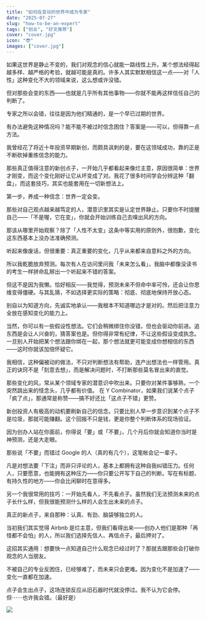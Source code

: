 ```yaml
---
title: "如何在变动的世界中成为专家"
date: "2025-07-27"
slug: "how-to-be-an-expert"
tags: ["创业", "好文推荐"]
cover: "cover.jpg"
icon: "😎"
images: ["cover.jpg"]
---
```

如果这世界是静止不变的，我们对观念的信心就能一路线性上升。某个想法经得起越多样、越严格的考验，就越可能是真的。许多人其实默默相信这一点——对「人性」这种变化不大的领域来说，这么想或许没错。



但对那些会变的东西——也就是几乎所有其他事物——你就不能再这样信任自己的判断了。



专家之所以会错，往往是因为他们精通的，是一个早已过期的世界。



有办法避免这种情况吗？能不能不被过时信念困住？答案是——可以，但得靠一点方法。



我曾经花了将近十年投资早期新创，而颇具讽刺的是，要在这领域成功，靠的正是不断砍掉重练信念的能力。



那些真正值得注意的新创点子，一开始几乎都看起来像烂主意，原因很简单：世界才刚变，而这个变化刚好让它从坏变成了对。我花了很多时间学会分辨这种「翻盘」，而这套技巧，其实也能套用在一切新想法上。



第一步，养成一种信念：世界一定会变。



那些对自己观点越来越笃定的人，潜意识里其实是认定世界静止。只要你不时提醒自己——「不是喔，它在变」，你就会开始训练自己去嗅出风的方向。



那该从哪里开始观察？除了「人性不太变」这条中等实用的原则外，很抱歉，变化这东西基本上没办法准确预测。



听起来像废话，但很重要：真正重要的变化，几乎从来都来自意料之外的方向。



所以我乾脆放弃预测。每次有人在访问里问我「未来怎么看」，我脑中都像没读书的考生一样拼命乱掰出一个听起来不错的答案。



但这不是因为我懒。恰好相反——我觉得，预测未来不但命中率可怜，还会让你思维变得僵硬。与其乱猜，不如选择更实际的策略：彻底、彻底地保持开放心态。



别自以为知道方向，先诚实地承认——我根本不知道哪边才是对的。然后把注意力全放在感知变化的能力上。



当然，你可以有一些假设性想法。它们会稍微绑住你没错，但也会驱动你前进。追东西是会让人兴奋的，猜答案也是。但你得非常有纪律，不让这些假设变成执念。
一旦别人开始把某个想法跟你绑在一起，那个想法就更可能变成你想相信的东西——这时你就该加倍怀疑它。



我相信，这种偏被动的做法，不只对判断想法有帮助，连产出想法也一样管用。真正的诀窍不是「刻意去想」，而是解决问题时，不打断那些莫名冒出来的直觉。



那些变化的风，常从某个领域专家的潜意识中吹出来。只要你对某件事够熟，一个突然跳出来的怪念头，几乎都有价值。
在 Y Combinator，如果我们说某个点子「疯了点」，那通常是称赞——搞不好还比「这点子不错」更赞。



新创投资人有极高的动机要刷新自己的信念。只要比别人早一步意识到某个点子不是垃圾，那就可能赚翻。这个回报不只是钱，更是你整个判断体系的现场验证。



因为创办人站在你面前，你得说「要」或「不要」，几个月后你就会知道你当时是神预测，还是大走眼。



那些说「不要」而错过 Google 的人（真的有几个），这笔帐会记一辈子。



凡是对想法要「下注」而非只评论的人，基本上都拥有这种自我纠错压力。任何人，只要愿意，也能拥有这种压力——你只要公开写下自己的判断。写在有标题、有持久性的地方——你会比闲聊时在意得多。



另一个我很常用的技巧：一开始先看人，不先看点子。虽然我们无法预测未来的点子长什么样，但我很能预测什么样的人会生出未来的点子。



真正的新点子，来自那种：认真、有劲、脑袋够独立的人。



当初我们其实觉得 Airbnb 是烂主意，但我们看得出来——创办人他们是那种「再怪都不会怕」的人，所以我们选择先信人、再信点子，最后押对了。



这招其实通用：想要快一点知道自己什么观念已经过时了？那就去跟那些会打破你观念的人当朋友。



不被自己的专业反困住，已经够难了，而未来只会更难。因为变化不是加速了——变化一直都在加速。



点子会生出点子，这场连锁反应从旧石器时代就没停过。我不认为它会停。
但⋯⋯也许我会错。（最好是）




![](https://prod-files-secure.s3.us-west-2.amazonaws.com/112d0858-5090-4d34-a606-b75eb8d65fd2/46476355-9cf3-4e99-9b7a-3531bc426380/1000202064.png?X-Amz-Algorithm=AWS4-HMAC-SHA256&X-Amz-Content-Sha256=UNSIGNED-PAYLOAD&X-Amz-Credential=ASIAZI2LB4663HEKRPLN%2F20250926%2Fus-west-2%2Fs3%2Faws4_request&X-Amz-Date=20250926T234258Z&X-Amz-Expires=3600&X-Amz-Security-Token=IQoJb3JpZ2luX2VjEA8aCXVzLXdlc3QtMiJIMEYCIQDntBa%2FUEXwRUalSxRtvqN4whOOJepPp1yrB3bdEfTf1wIhANnYo2B6hELlr90SArWhHdEIDE0wTGyUWQ0xtQKGDLYgKogECJj%2F%2F%2F%2F%2F%2F%2F%2F%2F%2FwEQABoMNjM3NDIzMTgzODA1IgxAAKVrlPVuZLUtOo4q3AMM6KlM55zvAv2T96JJ04bOeATw%2F1l89kRwv9pCqkGlXerKb7esCyLYLvZi1EUPbWgSVy%2FXVd%2FwIMc5o%2BL2jQKFgaXuG4hCk8xSeQB9ltZSWk4QFaKDz4QE46tL%2BE%2F%2BF8U%2Bf2EUT0IUZwlJibKddSyhsNWZHTHo%2BjOvIWMazeIgRq6V4w40JW2ly8G4dYCSXyZn9JAs8dBnmQOF07kI3B6z2hZLGHuPHE1fAGL1WKBLpIGf7za92L2XTQF9xlPisj4i8Adg%2F4E8%2Fgm0fJ2cDMEyULoebPheWbC7TFALUPQIZYGZ4wcS3a9zbGpJvC5oPa%2FSCFGxs%2FSZznZGH6ANcXsLv2lmbDlyncx52bwNMvm6mw98XS2ZvkVmxBUf3ARdewlpWjrTtBZB6iUgOs5%2B0Vu0%2B%2BU5jKJ3esQmUkAu5ndc5E%2Bn3GK0s5tdRnKHRZKWCxtyglHV3Hc7HTGprLQVM4bMq75Hn3cTzn1Empojv6I4y2ap8yRC7qZ5YVSZwbFJjK1Wnb%2BM3R37rARcd8s4W09zqk224MUWtjOR151QZizRx%2B8NgkJBbDkn4THd6gwnxkpBeDtcdc4XQXd%2FQwww45cvLOU%2BqtyVfQn%2FUKI29%2FazUpyHrsa82kXjyslEDDCLs9zGBjqkAW4jaZc4%2Ffuq2E9KIvRpMQK%2BMtBdifrAo4e%2FOuyRb9InJkl2GcCs0aiWBK6REdVD1hEX8fu8%2Fow7qDqVYgUbLqtPk%2BtEg9BbegLQ%2BZWRPvil%2B02iDEJZbgtjDSMEPBSLcW9edsR3ZXX95H2%2FSEl58TvwaxfVysviGHZGTO0AxmZIFUQwNkIjOt4w5RCFvju6TlcA1pyshtyuMOOs0B2TgyXjDgf2&X-Amz-Signature=09432d5c6d7684dcfb7f07aa9fdc84025bdfd5a9001bfc4f635000201e7cdb62&X-Amz-SignedHeaders=host&x-amz-checksum-mode=ENABLED&x-id=GetObject)

